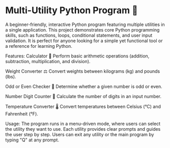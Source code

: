 # Multi-Utility Python Program 🚀

A beginner-friendly, interactive Python program featuring multiple utilities in a single application. This project demonstrates core Python programming skills, such as functions, loops, conditional statements, and user input validation. It is perfect for anyone looking for a simple yet functional tool or a reference for learning Python.

Features:
Calculator 🧮
Perform basic arithmetic operations (addition, subtraction, multiplication, and division).

Weight Converter ⚖️
Convert weights between kilograms (kg) and pounds (lbs).

Odd or Even Checker 🔢
Determine whether a given number is odd or even.

Number Digit Counter 🔢
Calculate the number of digits in an input number.

Temperature Converter 🌡️
Convert temperatures between Celsius (°C) and Fahrenheit (°F).

Usage:
The program runs in a menu-driven mode, where users can select the utility they want to use.
Each utility provides clear prompts and guides the user step by step.
Users can exit any utility or the main program by typing "Q" at any prompt.
